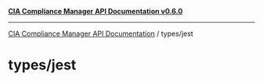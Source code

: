 [**CIA Compliance Manager API Documentation v0.6.0**](../../README.md)

***

[CIA Compliance Manager API Documentation](../../modules.md) / types/jest

# types/jest
